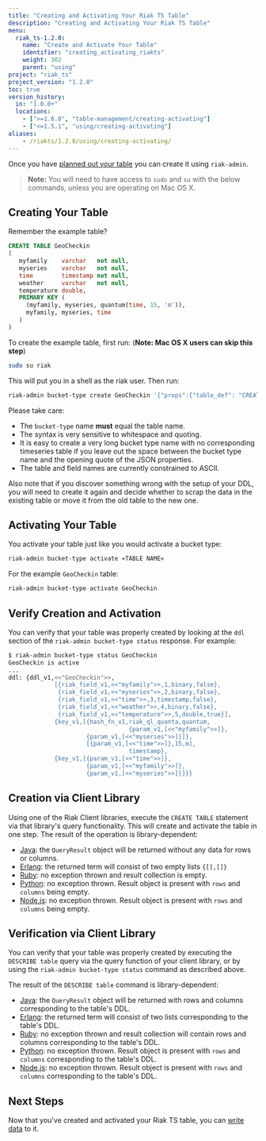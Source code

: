 ```yaml
---
title: "Creating and Activating Your Riak TS Table"
description: "Creating and Activating Your Riak TS Table"
menu:
  riak_ts-1.2.0:
    name: "Create and Activate Your Table"
    identifier: "creating_activating_riakts"
    weight: 302
    parent: "using"
project: "riak_ts"
project_version: "1.2.0"
toc: true
version_history:
  in: "1.0.0+"
  locations:
    - [">=1.6.0", "table-management/creating-activating"]
    - ["<=1.5.1", "using/creating-activating"]
aliases:
    - /riakts/1.2.0/using/creating-activating/
---
```


[erlang]: ../../developing/erlang#query2
[java]: ../../developing/java#query
[nodejs]: ../../developing/nodejs#query
[python]: ../../developing/python#query
[ruby]: ../../developing/ruby#sql-queries
[planning]: ../planning/
[writing]: ../writingdata/

Once you have [planned out your table][planning] you can create it using `riak-admin`.

>**Note:** You will need to have access to `sudo` and `su` with the below commands, unless you are operating on Mac OS X.


## Creating Your Table

Remember the example table?

```sql
CREATE TABLE GeoCheckin
(
   myfamily    varchar   not null,
   myseries    varchar   not null,
   time        timestamp not null,
   weather     varchar   not null,
   temperature double,
   PRIMARY KEY (
     (myfamily, myseries, quantum(time, 15, 'm')),
     myfamily, myseries, time
   )
)
```

To create the example table, first run:
(**Note: Mac OS X users can skip this step**)

```bash
sudo su riak
```

This will put you in a shell as the riak user. Then run:

```sh
riak-admin bucket-type create GeoCheckin '{"props":{"table_def": "CREATE TABLE GeoCheckin (myfamily varchar not null, myseries varchar not null, time timestamp not null, weather varchar not null, temperature double, PRIMARY KEY ((myfamily, myseries, quantum(time, 15, 'm')), myfamily, myseries, time))"}}'
```

Please take care:

* The `bucket-type` name **must** equal the table name.
* The syntax is very sensitive to whitespace and quoting.
* It is easy to create a very long bucket type name with no corresponding
  timeseries table if you leave out the space between the bucket type name
  and the opening quote of the JSON properties.
* The table and field names are currently constrained to ASCII.

Also note that if you discover something wrong with the setup of your DDL, you will need to create it again and decide whether to scrap the data in the existing table or move it from the old table to the new one.

## Activating Your Table

You activate your table just like you would activate a bucket type:

```sh
riak-admin bucket-type activate »TABLE NAME«
```

For the example `GeoCheckin` table:

```sh
riak-admin bucket-type activate GeoCheckin
```

## Verify Creation and Activation

You can verify that your table was properly created by looking at the `ddl` section of the `riak-admin bucket-type status` response. For example:

```sh
$ riak-admin bucket-type status GeoCheckin
GeoCheckin is active
...
ddl: {ddl_v1,<<"GeoCheckin">>,
             [{riak_field_v1,<<"myfamily">>,1,binary,false},
              {riak_field_v1,<<"myseries">>,2,binary,false},
              {riak_field_v1,<<"time">>,3,timestamp,false},
              {riak_field_v1,<<"weather">>,4,binary,false},
              {riak_field_v1,<<"temperature">>,5,double,true}],
             {key_v1,[{hash_fn_v1,riak_ql_quanta,quantum,
                                  {param_v1,[<<"myfamily">>]},
                      {param_v1,[<<"myseries">>]}]},
                      [{param_v1,[<<"time">>]},15,m],
                                  timestamp},
             {key_v1,[{param_v1,[<<"time">>]},
                      {param_v1,[<<"myfamily">>]},
                      {param_v1,[<<"myseries">>]}]}}
```

## Creation via Client Library

Using one of the Riak Client libraries, execute the `CREATE TABLE` statement via that library's query functionality. This will create and activate the table in one step. The result of the operation is library-dependent:

* [Java][java]: the `QueryResult` object will be returned without any data for rows or columns.
* [Erlang][erlang]: the returned term will consist of two empty lists `{[],[]}`
* [Ruby][ruby]: no exception thrown and result collection is empty.
* [Python][python]: no exception thrown. Result object is present with `rows` and `columns` being empty.
* [Node.js][nodejs]:  no exception thrown. Result object is present with `rows` and `columns` being empty.


## Verification via Client Library

You can verify that your table was properly created by executing the `DESCRIBE table` query via the query function of your client library, or by using the `riak-admin bucket-type status` command as described above.

The result of the `DESCRIBE table` command is library-dependent:

* [Java][java]: the `QueryResult` object will be returned with rows and columns corresponding to the table's DDL.
* [Erlang][erlang]: the returned term will consist of two lists corresponding to the table's DDL.
* [Ruby][ruby]: no exception thrown and result collection will contain rows and columns corresponding to the table's DDL.
* [Python][python]: no exception thrown. Result object is present with `rows` and `columns` corresponding to the table's DDL.
* [Node.js][nodejs]:  no exception thrown. Result object is present with `rows` and `columns` corresponding to the table's DDL.


## Next Steps

Now that you've created and activated your Riak TS table, you can [write data][writing] to it.
